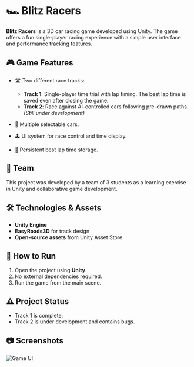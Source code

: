 # 🏎️ Blitz Racers

**Blitz Racers** is a 3D car racing game developed using Unity. The game offers a fun single-player racing experience with a simple user interface and performance tracking features.

## 🎮 Game Features

- 🛣️ Two different race tracks:
  - **Track 1**: Single-player time trial with lap timing. The best lap time is saved even after closing the game.
  - **Track 2**: Race against AI-controlled cars following pre-drawn paths. *(Still under development)*

- 🚗 Multiple selectable cars.
- 🕹️ UI system for race control and time display.
- 💾 Persistent best lap time storage.

## 👥 Team

This project was developed by a team of 3 students as a learning exercise in Unity and collaborative game development.

## 🛠️ Technologies & Assets

- **Unity Engine**
- **EasyRoads3D** for track design
- **Open-source assets** from Unity Asset Store

## 🚀 How to Run

1. Open the project using **Unity**.
2. No external dependencies required.
3. Run the game from the main scene.

## ⚠️ Project Status

- Track 1 is complete.
- Track 2 is under development and contains bugs.

## 📷 Screenshots
![Game UI]()

